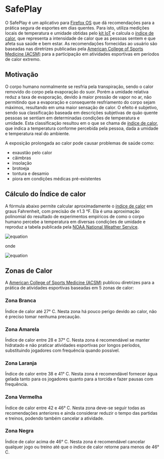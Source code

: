 # SafePlay

O SafePlay é um aplicativo para [Firefox OS](http://www.mozilla.org/pt-BR/firefox/os/) que dá recomendações para a prática segura de esportes em dias quentes. Para isto, utiliza medições locais de temperatura e umidade obtidas pelo [kit IoT](http://iot.telefonicabeta.com/) e calcula o [índice de calor](http://pt.wikipedia.org/wiki/%C3%8Dndice_de_calor), que representa a intensidade de calor que as pessoas sentem e que afeta sua saúde e bem estar. As recomendações fornecidas ao usuário são baseadas nas diretrizes publicadas pela [American College of Sports Medicine (ACSM)](http://www.acsm.org/) para a participação em atividades esportivas em períodos de calor extremo.

## Motivação

O corpo humano normalmente se resfria pela transpiração, sendo o calor removido do corpo pela evaporação do suor. Porém a umidade relativa reduz a taxa de evaporação, devido à maior pressão de vapor no ar, não permitindo que a evaporação e consequente resfriamento do corpo sejam máximos, resultando em uma maior sensação de calor. O efeito é subjetivo, sendo sua classificação baseada em descrições subjetivas de quão quente pessoas se sentiam em determinadas condições de temperatura e umidade. Esta classificação resultou em o que se chama de [índice de calor](http://pt.wikipedia.org/wiki/%C3%8Dndice_de_calor), que indica a temperatura conforme percebida pela pessoa, dada a umidade e temperatura real do ambiente.

A exposição prolongada ao calor pode causar problemas de saúde como:
* exaustão pelo calor
* câimbras
* insolação
* brotoeja
* tontura e desamio
* piora em condições médicas pré-existentes

## Cálculo do Índice de calor

A fórmula abaixo permite calcular aproximadamente o [índice de calor](http://pt.wikipedia.org/wiki/%C3%8Dndice_de_calor) em graus Fahrenheit, com precisão de ±1.3 °F. Ela é uma aproximação polinomial do resultado de experimentos empíricos de como o corpo humano percebe a temperatura em diversas condições de umidade e reproduz a tabela publicada pela [NOAA National Weather Service](http://www.nws.noaa.gov/os/heat/index.shtml).

![equation](https://s3.amazonaws.com/victor-stabile/SafePlay/heat-index.png)

onde

![equation](https://s3.amazonaws.com/victor-stabile/SafePlay/heat-index-variables.png)

## Zonas de Calor

A [American College of Sports Medicine (ACSM)](http://www.acsm.org/) publicou diretrizes para a prática de atividades esportivas baseadas em 5 zonas de calor:

### Zona Branca

Índice de calor até 27° C. Nesta zona há pouco perigo devido ao calor, não é preciso tomar nenhuma precaução.

### Zona Amarela

Índice de calor entre 28 e 37° C. Nesta zona é recomendável se manter hidratado e não praticar atividades esportivas por longos períodos, substituindo jogadores com frequência quando possível.

### Zona Laranja

Índice de calor entre 38 e 41° C. Nesta zona é recomendável fornecer água gelada tanto para os jogadores quanto para a torcida e fazer pausas com frequência.

### Zona Vermelha

Índice de calor entre 42 e 46° C. Nesta zona deve-se seguir todas as recomendações anteriores e ainda considerar reduzir o tempo das partidas e treinos, podendo também cancelar a atividade.

### Zona Negra

Índice de calor acima de 46° C. Nesta zona é recomendável cancelar qualquer jogo ou treino até que o índice de calor retorne para menos de 46° C.